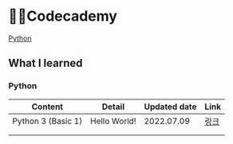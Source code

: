 # 🧑‍💻Codecademy

[Python](#python)



## What I learned



### Python

| Content            | Detail       | Updated date | Link                       |
| ------------------ | ------------ | ------------ | -------------------------- |
| Python 3 (Basic 1) | Hello World! | 2022.07.09   | [링크](./Python/python.md) |
|                    |              |              |                            |
|                    |              |              |                            |

